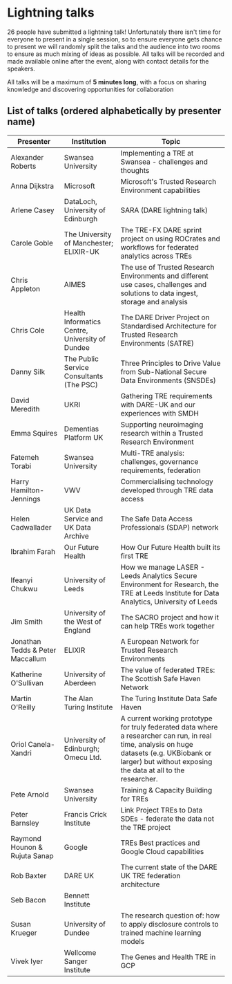 # Lightning talks

26 people have submitted a lightning talk!
Unfortunately there isn't time for everyone to present in a single session, so to ensure everyone gets chance to present we will randomly split the talks and the audience into two rooms to ensure as much mixing of ideas as possible.
All talks will be recorded and made available online after the event, along with contact details for the speakers.

All talks will be a maximum of **5 minutes long**, with a focus on sharing knowledge and discovering opportunities for collaboration

## List of talks (ordered alphabetically by presenter name)

| Presenter                        | Institution                                     | Topic                                                                                                                                                                                                       |
| -------------------------------- | ----------------------------------------------- | ----------------------------------------------------------------------------------------------------------------------------------------------------------------------------------------------------------- |
| Alexander Roberts                | Swansea University                              | Implementing a TRE at Swansea - challenges and thoughts                                                                                                                                                     |
| Anna Dijkstra                    | Microsoft                                       | Microsoft's Trusted Research Environment capabilities                                                                                                                                                       |
| Arlene Casey                     | DataLoch, University of Edinburgh               | SARA (DARE lightning talk)                                                                                                                                                                                  |
| Carole Goble                     | The University of Manchester; ELIXIR-UK         | The TRE-FX DARE sprint project on using ROCrates and workflows for federated analytics across TREs                                                                                                          |
| Chris Appleton                   | AIMES                                           | The use of Trusted Research Environments and different use cases, challenges and solutions to data ingest, storage and analysis                                                                             |
| Chris Cole                       | Health Informatics Centre, University of Dundee | The DARE Driver Project on Standardised Architecture for Trusted Research Environments (SATRE)                                                                                                              |
| Danny Silk                       | The Public Service Consultants (The PSC)        | Three Principles to Drive Value from Sub-National Secure Data Environments (SNSDEs)                                                                                                                         |
| David Meredith                   | UKRI                                            | Gathering TRE requirements with DARE-UK and our experiences with SMDH                                                                                                                                       |
| Emma Squires                     | Dementias Platform UK                           | Supporting neuroimaging research within a Trusted Research Environment                                                                                                                                      |
| Fatemeh Torabi                   | Swansea University                              | Multi-TRE analysis: challenges, governance requirements, federation                                                                                                                                         |
| Harry Hamilton-Jennings          | VWV                                             | Commercialising technology developed through TRE data access                                                                                                                                                |
| Helen Cadwallader                | UK Data Service and UK Data Archive             | The Safe Data Access Professionals (SDAP) network                                                                                                                                                           |
| Ibrahim Farah                    | Our Future Health                               | How Our Future Health built its first TRE                                                                                                                                                                   |
| Ifeanyi Chukwu                   | University of Leeds                             | How we manage LASER - Leeds Analytics Secure Environment for Research, the TRE at Leeds Institute for Data Analytics, University of Leeds                                                                   |
| Jim Smith                        | University of the West of England               | The SACRO project and how it can help TREs work together                                                                                                                                                    |
| Jonathan Tedds & Peter Maccallum | ELIXIR                                          | A European Network for Trusted Research Environments                                                                                                                                                        |
| Katherine O'Sullivan             | University of Aberdeen                          | The value of federated TREs: The Scottish Safe Haven Network                                                                                                                                                |
| Martin O'Reilly                  | The Alan Turing Institute                       | The Turing Institute Data Safe Haven                                                                                                                                                                        |
| Oriol Canela-Xandri              | University of Edinburgh; Omecu Ltd.             | A current working prototype for truly federated data where a researcher can run, in real time, analysis on huge datasets (e.g. UKBiobank or larger) but without exposing the data at all to the researcher. |
| Pete Arnold                      | Swansea University                              | Training & Capacity Building for TREs                                                                                                                                                                       |
| Peter Barnsley                   | Francis Crick Institute                         | Link Project TREs to Data SDEs - federate the data not the TRE project                                                                                                                                      |
| Raymond Hounon & Rujuta Sanap    | Google                                          | TREs Best practices and Google Cloud capabilities                                                                                                                                                           |
| Rob Baxter                       | DARE UK                                         | The current state of the DARE UK TRE federation architecture                                                                                                                                                |
| Seb Bacon                        | Bennett Institute                               |                                                                                                                                                                                                             |
| Susan Krueger                    | University of Dundee                            | The research question of: how to apply disclosure controls to trained machine learning models                                                                                                               |
| Vivek Iyer                       | Wellcome Sanger Institute                       | The Genes and Health TRE in GCP                                                                                                                                                                             |
